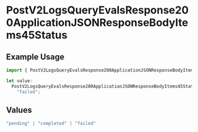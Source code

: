 # PostV2LogsQueryEvalsResponse200ApplicationJSONResponseBodyItems45Status

## Example Usage

```typescript
import { PostV2LogsQueryEvalsResponse200ApplicationJSONResponseBodyItems45Status } from "orq-poc-typescript-multi-env-version/models/operations";

let value:
  PostV2LogsQueryEvalsResponse200ApplicationJSONResponseBodyItems45Status =
    "failed";
```

## Values

```typescript
"pending" | "completed" | "failed"
```